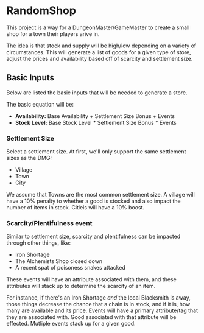 # RandomShop

This project is a way for a DungeonMaster/GameMaster to create a small shop for a town their players arive in.

The idea is that stock and supply will be high/low depending on a variety of circumstances.  This will generate a list of goods for a given type of store, adjust the prices and availability based off of scarcity and settlement size.

## Basic Inputs

Below are listed the basic inputs that will be needed to generate a store.

The basic equation will be:

* **Availability:** Base Availability + Settlement Size Bonus + Events
* **Stock Level:** Base Stock Level * Settlement Size Bonus * Events

### Settlement Size

Select a settlement size.  At first, we'll only support the same settlement sizes as the DMG:

* Village
* Town
* City

We assume that Towns are the most common settlement size.  A village will have a 10% penalty to whether a good is stocked and also impact the number of items in stock.  Citieis will have a 10% boost.

### Scarcity/Plentifulness event

Similar to settlement size, scarcity and plentifulness can be impacted through other things, like:

* Iron Shortage
* The Alchemists Shop closed down
* A recent spat of poisoness snakes attacked

These events will have an attribute associated with them, and these attributes will stack up to determine the scarcity of an item.

For instance, if there's an Iron Shortage _and_ the local Blacksmith is away, those things decrease the chance that a chain is in stock, and if it is, how many are available and its price.  Events will have a primary attribute/tag that they are associated with.  Good associated with that attribute will be effected.  Mutliple events stack up for a given good.


